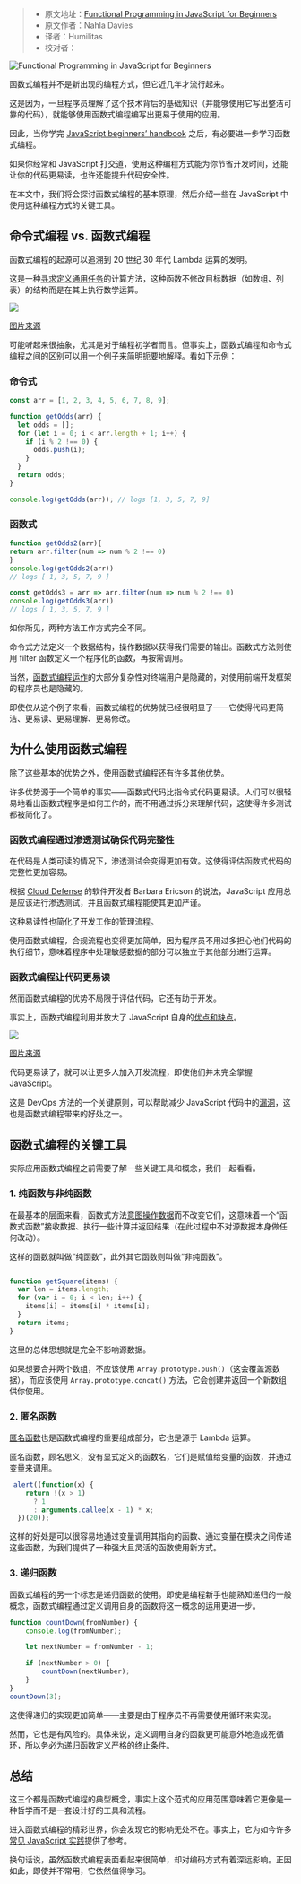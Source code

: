 > -   原文地址：[Functional Programming in JavaScript for Beginners](https://www.freecodecamp.org/news/functional-programming-in-javascript-for-beginners/)
> -   原文作者：Nahla Davies
> -   译者：Humilitas
> -   校对者：

![Functional Programming in JavaScript for Beginners](https://images.unsplash.com/photo-1482745637430-91c0bbcea3e1?crop=entropy&cs=tinysrgb&fit=max&fm=jpg&ixid=MnwxMTc3M3wwfDF8c2VhcmNofDE1fHxqYXZhc2NyaXB0fGVufDB8fHx8MTYxNjY5MTE0MA&ixlib=rb-1.2.1&q=80&w=2000)

函数式编程并不是新出现的编程方式，但它近几年才流行起来。

这是因为，一旦程序员理解了这个技术背后的基础知识（并能够使用它写出整洁可靠的代码），就能够使用函数式编程编写出更易于使用的应用。

因此，当你学完 [JavaScript beginners’ handbook](https://www.freecodecamp.org/news/the-complete-javascript-handbook-f26b2c71719c/) 之后，有必要进一步学习函数式编程。

如果你经常和 JavaScript 打交道，使用这种编程方式能为你节省开发时间，还能让你的代码更易读，也许还能提升代码安全性。

在本文中，我们将会探讨函数式编程的基本原理，然后介绍一些在 JavaScript 中使用这种编程方式的关键工具。

## 命令式编程 vs. 函数式编程

函数式编程的起源可以追溯到 20 世纪 30 年代 Lambda 运算的发明。

这是一种[寻求定义通用任务](https://en.wikipedia.org/wiki/Lambda_calculus)的计算方法，这种函数不修改目标数据（如数组、列表）的结构而是在其上执行数学运算。

![](https://www.freecodecamp.org/news/content/images/2021/02/image-144.png)

[图片来源](https://android.jlelse.eu/how-to-wrap-your-imperative-brain-around-functional-reactive-programming-in-rxjava-91ac89a4eccf)

可能听起来很抽象，尤其是对于编程初学者而言。但事实上，函数式编程和命令式编程之间的区别可以用一个例子来简明扼要地解释。看如下示例：

### 命令式

```js
const arr = [1, 2, 3, 4, 5, 6, 7, 8, 9];

function getOdds(arr) {
  let odds = [];
  for (let i = 0; i < arr.length + 1; i++) {
    if (i % 2 !== 0) {
      odds.push(i);
    }
  }
  return odds;
}

console.log(getOdds(arr)); // logs [1, 3, 5, 7, 9]

```

### 函数式

```js
function getOdds2(arr){
return arr.filter(num => num % 2 !== 0)
}
console.log(getOdds2(arr))
// logs [ 1, 3, 5, 7, 9 ]

const getOdds3 = arr => arr.filter(num => num % 2 !== 0)
console.log(getOdds3(arr))
// logs [ 1, 3, 5, 7, 9 ]
```

如你所见，两种方法工作方式完全不同。

命令式方法定义一个数据结构，操作数据以获得我们需要的输出。函数式方法则使用 filter 函数定义一个程序化的函数，再按需调用。

当然，[函数式编程运作](https://www.freecodecamp.org/news/an-introduction-to-the-basic-principles-of-functional-programming-a2c2a15c84/)的大部分复杂性对终端用户是隐藏的，对使用前端开发框架的程序员也是隐藏的。

即使仅从这个例子来看，函数式编程的优势就已经很明显了——它使得代码更简洁、更易读、更易理解、更易修改。

## 为什么使用函数式编程

除了这些基本的优势之外，使用函数式编程还有许多其他优势。

许多优势源于一个简单的事实——函数式代码比指令式代码更易读。人们可以很轻易地看出函数式程序是如何工作的，而不用通过拆分来理解代码，这使得许多测试都被简化了。

### 函数式编程通过渗透测试确保代码完整性

在代码是人类可读的情况下，渗透测试会变得更加有效。这使得评估函数式代码的完整性更加容易。

根据 [Cloud Defense](https://www.clouddefense.ai/blog/penetration-testing) 的软件开发者 Barbara Ericson 的说法，JavaScript 应用总是应该进行渗透测试，并且函数式编程能使其更加严谨。

这种易读性也简化了开发工作的管理流程。

使用函数式编程，合规流程也变得更加简单，因为程序员不用过多担心他们代码的执行细节，意味着程序中处理敏感数据的部分可以独立于其他部分进行运算。

### 函数式编程让代码更易读

然而函数式编程的优势不局限于评估代码，它还有助于开发。

事实上，函数式编程利用并放大了 JavaScript 自身的[优点和缺点](https://www.freecodecamp.org/news/the-advantages-and-disadvantages-of-javascript/)。

![](https://www.freecodecamp.org/news/content/images/2021/02/image-145.png)

[图片来源](https://itnext.io/why-are-we-creating-a-javascript-only-world-wide-web-db8c3a340b9)

代码更易读了，就可以让更多人加入开发流程，即使他们并未完全掌握 JavaScript。

这是 DevOps 方法的一个关键原则，可以帮助减少 JavaScript 代码中的[漏洞](https://privacycanada.net/how-to-fight-common-java-security-vulnerabilities-from-devops/)，这也是函数式编程带来的好处之一。

## 函数式编程的关键工具

实际应用函数式编程之前需要了解一些关键工具和概念，我们一起看看。

### 1\. 纯函数与非纯函数

在最基本的层面来看，函数式方法[意图操作数据](https://www.geeksforgeeks.org/functional-programming-paradigm/)而不改变它们，这意味着一个“函数式函数”接收数据、执行一些计算并返回结果（在此过程中不对源数据本身做任何改动）。

这样的函数就叫做“纯函数”，此外其它函数则叫做“非纯函数”。

```js

function getSquare(items) {
  var len = items.length;
  for (var i = 0; i < len; i++) {
    items[i] = items[i] * items[i];
  }
  return items;
}
```

这里的总体思想就是完全不影响源数据。

如果想要合并两个数组，不应该使用 `Array.prototype.push()`（这会覆盖源数据），而应该使用 `Array.prototype.concat()` 方法，它会创建并返回一个新数组供你使用。

### 2\. 匿名函数

[匿名函数](https://www.javascripttutorial.net/javascript-anonymous-functions/)也是函数式编程的重要组成部分，它也是源于 Lambda 运算。

匿名函数，顾名思义，没有显式定义的函数名，它们是赋值给变量的函数，并通过变量来调用。

```js
 alert((function(x) {
    return !(x > 1)
      ? 1
      : arguments.callee(x - 1) * x;
  })(20));
```

这样的好处是可以很容易地通过变量调用其指向的函数、通过变量在模块之间传递这些函数，为我们提供了一种强大且灵活的函数使用新方式。

### 3\. 递归函数

函数式编程的另一个标志是递归函数的使用。即使是编程新手也能熟知递归的一般概念，函数式编程通过定义调用自身的函数将这一概念的运用更进一步。

```js
function countDown(fromNumber) {
    console.log(fromNumber);

    let nextNumber = fromNumber - 1;

    if (nextNumber > 0) {
        countDown(nextNumber);
    }
}
countDown(3);
```

这使得递归的实现更加简单——主要是由于程序员不再需要使用循环来实现。

然而，它也是有风险的。具体来说，定义调用自身的函数更可能意外地造成死循环，所以务必为递归函数定义严格的终止条件。

## 总结

这三个都是函数式编程的典型概念，事实上这个范式的应用范围意味着它更像是一种哲学而不是一套设计好的工具和流程。

进入函数式编程的精彩世界，你会发现它的影响无处不在。事实上，它为如今许多[常见 JavaScript 实践](https://www.freecodecamp.org/news/what-is-javascript/)提供了参考。

换句话说，虽然函数式编程表面看起来很简单，却对编码方式有着深远影响。正因如此，即使并不常用，它依然值得学习。
